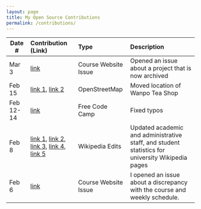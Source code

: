 ```yaml
---
layout: page
title: My Open Source Contributions
permalink: /contributions/
---
```


<!--
Type of the contribution should be "Wikipedia edit", "OpenStreet Map feature", "Documentation", "Course website", "Blog",
"Browser Add-on", etc.

The description should include a brief summary of what you did.

The link should bring us to a public page that shows your contribution. 

Replace the first row with your own contribution. 

-->





| Date #       | Contribution (Link)  | Type  | Description |
|---|:---|:---|:---|
| Mar 3 | [link](https://github.com/joannakl/ossd/issues/104) | Course Website Issue | Opened an issue about a project that is now archived |
| Feb 15 | [link 1](https://www.openstreetmap.org/changeset/147508799), [link 2](https://www.openstreetmap.org/changeset/147508821) | OpenStreetMap | Moved location of Wanpo Tea Shop |
| Feb 12-14 | [link](https://github.com/freeCodeCamp/freeCodeCamp/pull/53673)|Free Code Camp| Fixed typos |
| Feb 8 | [link 1](https://en.wikipedia.org/w/index.php?title=Georgia_Tech&diff=prev&oldid=1204854270), [link 2](https://en.wikipedia.org/w/index.php?title=University_of_Southern_California&diff=prev&oldid=1204856080), [link 3](https://en.wikipedia.org/w/index.php?title=Carnegie_Mellon_University&diff=prev&oldid=1204857958), [link 4](https://en.wikipedia.org/w/index.php?title=Stanford_University&diff=prev&oldid=1204859885), [link 5](https://en.wikipedia.org/w/index.php?title=Stanford_University&diff=prev&oldid=1204861011)  | Wikipedia Edits | Updated academic and administrative staff, and student statistics for university Wikipedia pages |
| Feb 6 | [link](https://github.com/joannakl/ossd/issues/85)    | Course Website Issue    |   I opened an issue about a discrepancy with the course and weekly schedule.    |
